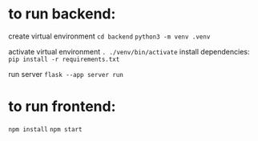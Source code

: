 # to run backend:

create virtual environment
`cd backend`
`python3 -m venv .venv`

activate virtual environment
`. ./venv/bin/activate`
install dependencies:
`pip install -r requirements.txt`

run server
`flask --app server run`

# to run frontend:

`npm install`
`npm start`
